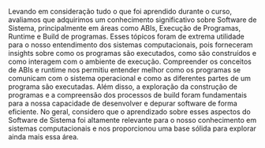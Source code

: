 Levando em consideração tudo o que foi aprendido durante o curso, avaliamos que
adquirimos um conhecimento significativo sobre Software de Sistema,
principalmente em áreas como ABIs, Execução de Programas, Runtime e
Build de programas. Esses tópicos foram de extrema utilidade para o nosso
entendimento dos sistemas computacionais, pois forneceram insights sobre
como os programas são executados, como são construídos e como interagem com o
ambiente de execução. Compreender os conceitos de ABIs e runtime nos permitiu
entender melhor como os programas se comunicam com o sistema operacional e como
as diferentes partes de um programa são executadas. Além disso, a exploração
da construção de programas e a compreensão dos processos de build foram
fundamentais para a nossa capacidade de desenvolver e depurar software de
forma eficiente. No geral, considero que o aprendizado sobre esses aspectos do
Software de Sistema foi altamente relevante para o nosso conhecimento em sistemas
computacionais e nos proporcionou uma base sólida para explorar ainda mais
essa área.

